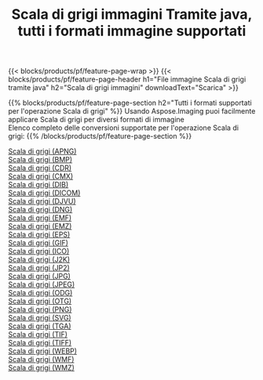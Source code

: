 ﻿---
title: Scala di grigi immagini Tramite java, tutti i formati immagine supportati 
weight: 3920
url: /it/java/grayscale 
lang: it
langdirlevel: 2
locales: zh-hans,ja,it,ru,de,es,fr,nl,id,lt,pl,pt,vi,tr,ko,zh-hant,ar,hi,th,sv,cs,uk,he
description: Usando Aspose.Imaging puoi facilmente Scala di grigi immagini tramite java
---

{{< blocks/products/pf/feature-page-wrap >}}
{{< blocks/products/pf/feature-page-header h1="File immagine Scala di grigi tramite java" h2="Scala di grigi immagini" downloadText="Scarica" >}}


{{% blocks/products/pf/feature-page-section  h2="Tutti i formati supportati per l'operazione Scala di grigi" %}}
Usando Aspose.Imaging puoi facilmente applicare Scala di grigi per diversi formati di immagine
<br/>
Elenco completo delle conversioni supportate per l'operazione Scala di grigi:
{{% /blocks/products/pf/feature-page-section %}}
<div class="container-fluid productfamilypage bg-gray">
    <div class="convertypes bg-gray agp-content section">
        <div class="container">
		<div class="row other-converters">
		    <div class='col-md-2 other-converter remove-lp remove-rp'><a href="/imaging/it/java/grayscale/apng" >Scala di grigi (APNG)</a></div><div class='col-md-2 other-converter remove-lp remove-rp'><a href="/imaging/it/java/grayscale/bmp" >Scala di grigi (BMP)</a></div><div class='col-md-2 other-converter remove-lp remove-rp'><a href="/imaging/it/java/grayscale/cdr" >Scala di grigi (CDR)</a></div><div class='col-md-2 other-converter remove-lp remove-rp'><a href="/imaging/it/java/grayscale/cmx" >Scala di grigi (CMX)</a></div><div class='col-md-2 other-converter remove-lp remove-rp'><a href="/imaging/it/java/grayscale/dib" >Scala di grigi (DIB)</a></div><div class='col-md-2 other-converter remove-lp remove-rp'><a href="/imaging/it/java/grayscale/dicom" >Scala di grigi (DICOM)</a></div><div class='col-md-2 other-converter remove-lp remove-rp'><a href="/imaging/it/java/grayscale/djvu" >Scala di grigi (DJVU)</a></div><div class='col-md-2 other-converter remove-lp remove-rp'><a href="/imaging/it/java/grayscale/dng" >Scala di grigi (DNG)</a></div><div class='col-md-2 other-converter remove-lp remove-rp'><a href="/imaging/it/java/grayscale/emf" >Scala di grigi (EMF)</a></div><div class='col-md-2 other-converter remove-lp remove-rp'><a href="/imaging/it/java/grayscale/emz" >Scala di grigi (EMZ)</a></div><div class='col-md-2 other-converter remove-lp remove-rp'><a href="/imaging/it/java/grayscale/eps" >Scala di grigi (EPS)</a></div><div class='col-md-2 other-converter remove-lp remove-rp'><a href="/imaging/it/java/grayscale/gif" >Scala di grigi (GIF)</a></div><div class='col-md-2 other-converter remove-lp remove-rp'><a href="/imaging/it/java/grayscale/ico" >Scala di grigi (ICO)</a></div><div class='col-md-2 other-converter remove-lp remove-rp'><a href="/imaging/it/java/grayscale/j2k" >Scala di grigi (J2K)</a></div><div class='col-md-2 other-converter remove-lp remove-rp'><a href="/imaging/it/java/grayscale/jp2" >Scala di grigi (JP2)</a></div><div class='col-md-2 other-converter remove-lp remove-rp'><a href="/imaging/it/java/grayscale/jpg" >Scala di grigi (JPG)</a></div><div class='col-md-2 other-converter remove-lp remove-rp'><a href="/imaging/it/java/grayscale/jpeg" >Scala di grigi (JPEG)</a></div><div class='col-md-2 other-converter remove-lp remove-rp'><a href="/imaging/it/java/grayscale/odg" >Scala di grigi (ODG)</a></div><div class='col-md-2 other-converter remove-lp remove-rp'><a href="/imaging/it/java/grayscale/otg" >Scala di grigi (OTG)</a></div><div class='col-md-2 other-converter remove-lp remove-rp'><a href="/imaging/it/java/grayscale/png" >Scala di grigi (PNG)</a></div><div class='col-md-2 other-converter remove-lp remove-rp'><a href="/imaging/it/java/grayscale/svg" >Scala di grigi (SVG)</a></div><div class='col-md-2 other-converter remove-lp remove-rp'><a href="/imaging/it/java/grayscale/tga" >Scala di grigi (TGA)</a></div><div class='col-md-2 other-converter remove-lp remove-rp'><a href="/imaging/it/java/grayscale/tif" >Scala di grigi (TIF)</a></div><div class='col-md-2 other-converter remove-lp remove-rp'><a href="/imaging/it/java/grayscale/tiff" >Scala di grigi (TIFF)</a></div><div class='col-md-2 other-converter remove-lp remove-rp'><a href="/imaging/it/java/grayscale/webp" >Scala di grigi (WEBP)</a></div><div class='col-md-2 other-converter remove-lp remove-rp'><a href="/imaging/it/java/grayscale/wmf" >Scala di grigi (WMF)</a></div><div class='col-md-2 other-converter remove-lp remove-rp'><a href="/imaging/it/java/grayscale/wmz" >Scala di grigi (WMZ)</a></div>
                </div>
        </div>
    </div>
</div>
<br/>
